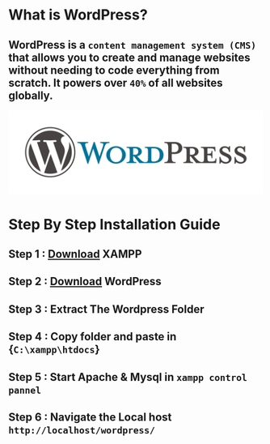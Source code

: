 # What is WordPress?
## WordPress is a `content management system (CMS)` that allows you to create and manage websites without needing to code everything from scratch. It powers over `40%` of all websites globally.
![logo](https://github.com/AnubhavChaturvedi-GitHub/AnubhavChaturvedi-GitHub/blob/main/WordPress/SRC/WordPress-logo.jpg?raw=true)

# Step By Step Installation Guide
## Step 1 :  [Download](https://www.apachefriends.org/download.html) XAMPP
## Step 2 : [Download](https://wordpress.org/download/) WordPress
## Step 3 : Extract The Wordpress Folder 
## Step 4 : Copy folder and paste in {`C:\xampp\htdocs`}
## Step 5 : Start Apache & Mysql in `xampp control pannel` 
## Step 6 : Navigate the Local host `http://localhost/wordpress/`
## 
